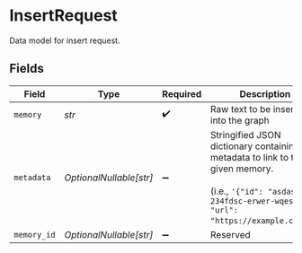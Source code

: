 # InsertRequest

Data model for insert request.


## Fields

| Field                                                                                                                                                            | Type                                                                                                                                                             | Required                                                                                                                                                         | Description                                                                                                                                                      |
| ---------------------------------------------------------------------------------------------------------------------------------------------------------------- | ---------------------------------------------------------------------------------------------------------------------------------------------------------------- | ---------------------------------------------------------------------------------------------------------------------------------------------------------------- | ---------------------------------------------------------------------------------------------------------------------------------------------------------------- |
| `memory`                                                                                                                                                         | *str*                                                                                                                                                            | :heavy_check_mark:                                                                                                                                               | Raw text to be inserted into the graph                                                                                                                           |
| `metadata`                                                                                                                                                       | *OptionalNullable[str]*                                                                                                                                          | :heavy_minus_sign:                                                                                                                                               | Stringified JSON dictionary containing any metadata to link to the given memory.<br/><br/>(i.e., `'{"id": "asdash-234fdsc-erwer-wqes2", "url": "https://example.com"}'`) |
| `memory_id`                                                                                                                                                      | *OptionalNullable[str]*                                                                                                                                          | :heavy_minus_sign:                                                                                                                                               | Reserved                                                                                                                                                         |